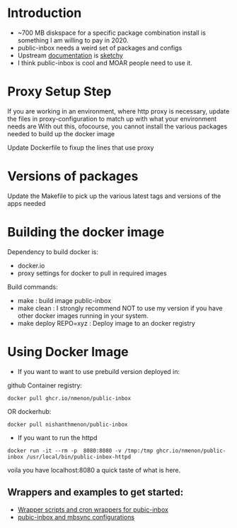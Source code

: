 Introduction
============

* ~700 MB diskspace for a specific package combination install is something I
  am willing to pay in 2020.
* public-inbox needs a weird set of packages and configs
* Upstream [documentation](https://public-inbox.org/public-inbox.git/tree/INSTALL) is [sketchy](https://lwn.net/Articles/748184/)
* I think public-inbox is cool and MOAR people need to use it.

Proxy Setup Step
================

If you are working in an environment, where http proxy is necessary,
update the files in proxy-configuration to match up with what your
environment needs are With out this, ofocourse, you cannot install the
various packages needed to build up the docker image

Update Dockerfile to fixup the lines that use proxy

Versions of packages
====================

Update the Makefile to pick up the various latest tags and
versions of the apps needed

Building the docker image
=========================

Dependency to build docker is:
* docker.io
* proxy settings for docker to pull in required images

Build commands:
* make : build image public-inbox
* make clean : I strongly recommend NOT to use my version if you have other docker images running in your system.
* make deploy REPO=xyz : Deploy image to an docker registry

Using Docker Image
==================

* If you want to want to use prebuild version deployed in:

github Container registry:

```
docker pull ghcr.io/nmenon/public-inbox

```

OR dockerhub:

```
docker pull nishanthmenon/public-inbox

```


* If you want to run the httpd

```
docker run -it --rm -p  8080:8080 -v /tmp:/tmp ghcr.io/nmenon/public-inbox /usr/local/bin/public-inbox-httpd
```

voila you have localhost:8080 a quick taste of what is here.

Wrappers and examples to get started:
------------------------------------
* [Wrapper scripts and cron wrappers for pubic-inbox](bin/README.md)
* [pubic-inbox and mbsync configurations](cfg/README.md)
